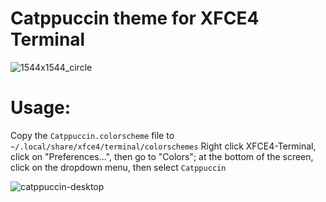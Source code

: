 # Catppuccin theme for XFCE4 Terminal
![1544x1544_circle](https://user-images.githubusercontent.com/75707332/157131288-2685df2b-afc0-4255-b1d6-324128dd8836.png)



# Usage:
Copy the `Catppuccin.colorscheme` file to `~/.local/share/xfce4/terminal/colorschemes`
Right click XFCE4-Terminal, click on "Preferences...", then go to "Colors"; at the bottom of the screen, click on the dropdown menu, then select `Catppuccin`

![catppuccin-desktop](https://user-images.githubusercontent.com/75707332/157131143-53d9edfe-f3e8-453f-96ab-be6ead85d510.png)
